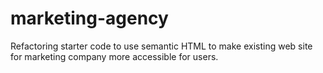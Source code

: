 # marketing-agency

Refactoring starter code to use semantic HTML to make existing web site for marketing company more accessible for users. 
